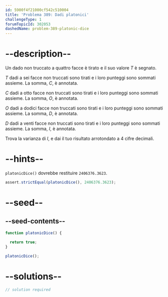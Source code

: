 ```yaml
---
id: 5900f4f21000cf542c510004
title: 'Problema 389: Dadi platonici'
challengeType: 1
forumTopicId: 302053
dashedName: problem-389-platonic-dice
---
```


# --description--

Un dado non truccato a quattro facce è tirato e il suo valore $T$ è segnato.

$T$ dadi a sei facce non truccati sono tirati e i loro punteggi sono sommati assieme. La somma, $C$, è annotata.

$C$ dadi a otto facce non truccati sono tirati e i loro punteggi sono sommati assieme. La somma, $O$, è annotata.

$O$ dadi a dodici facce non truccati sono tirati e i loro punteggi sono sommati assieme. La somma, $D$, è annotata.

$D$ dadi a venti facce non truccati sono tirati e i loro punteggi sono sommati assieme. La somma, $I$, è annotata.

Trova la varianza di $I$, e dai il tuo risultato arrotondato a 4 cifre decimali.

# --hints--

`platonicDice()` dovrebbe restituire `2406376.3623`.

```js
assert.strictEqual(platonicDice(), 2406376.3623);
```

# --seed--

## --seed-contents--

```js
function platonicDice() {

  return true;
}

platonicDice();
```

# --solutions--

```js
// solution required
```
